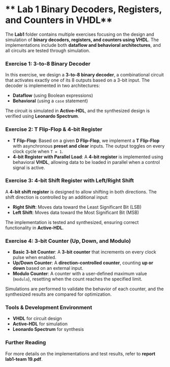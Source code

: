 # ** Lab 1 Binary Decoders, Registers, and Counters in VHDL**  
The **Lab1** folder contains multiple exercises focusing on the design and simulation of **binary decoders, registers, and counters using VHDL**. The implementations include both **dataflow and behavioral architectures**, and all circuits are tested through simulation.  

### **Exercise 1: 3-to-8 Binary Decoder**  
In this exercise, we design a **3-to-8 binary decoder**, a combinational circuit that activates exactly one of its 8 outputs based on a 3-bit input. The decoder is implemented in two architectures:  
- **Dataflow** (using Boolean expressions)  
- **Behavioral** (using a `case` statement)  

The circuit is simulated in **Active-HDL**, and the synthesized design is verified using **Leonardo Spectrum**.  

### **Exercise 2: T Flip-Flop & 4-bit Register**  
- **T Flip-Flop**: Based on a given **D Flip-Flop**, we implement a **T Flip-Flop** with asynchronous **preset and clear** inputs. The output toggles on every clock cycle when `T = 1`.  
- **4-bit Register with Parallel Load**: A **4-bit register** is implemented using behavioral **VHDL**, allowing data to be loaded in parallel when a control signal is active.  

### **Exercise 3: 4-bit Shift Register with Left/Right Shift**  
A **4-bit shift register** is designed to allow shifting in both directions. The shift direction is controlled by an additional input:  
- **Right Shift**: Moves data toward the Least Significant Bit (LSB)  
- **Left Shift**: Moves data toward the Most Significant Bit (MSB)  

The implementation is tested and synthesized, ensuring correct functionality in **Active-HDL**.  

### **Exercise 4: 3-bit Counter (Up, Down, and Modulo)**  
- **Basic 3-bit Counter**: A **3-bit counter** that increments on every clock pulse when enabled.  
- **Up/Down Counter**: A **direction-controlled counter**, counting **up or down** based on an external input.  
- **Modulo Counter**: A counter with a user-defined maximum value (`modulo`), resetting when the count reaches the specified limit.  

Simulations are performed to validate the behavior of each counter, and the synthesized results are compared for optimization.  

### **Tools & Development Environment**  
- **VHDL** for circuit design  
- **Active-HDL** for simulation  
- **Leonardo Spectrum** for synthesis  



### **Further Reading**  
For more details on the implementations and test results, refer to **report lab1-team 19.pdf**.  
